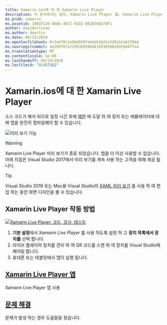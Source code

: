```yaml
---
title: Xamarin.ios에 대 한 Xamarin Live Player
description: 이 문서에서는 설치, Xamarin Live Player 앱, Xamarin Live Player와 함께 사용할 샘플, 제한 사항 및 문제 해결에 대 한 Xamarin Live Player 설명 합니다.
ms.prod: xamarin
ms.assetid: 19B1F126-866E-4672-92D2-BE2B70ACF0F1
author: davidortinau
ms.author: daortin
ms.date: 06/13/2019
ms.openlocfilehash: 8c5e470c1a0bd029fedabb1bd1e228cb2a62f84d
ms.sourcegitcommit: 4e399f6fa72993b9580d41b93050be935544ffaa
ms.translationtype: MT
ms.contentlocale: ko-KR
ms.lasthandoff: 09/29/2020
ms.locfileid: "91457382"
---
```

# <a name="xamarin-live-player-for-xamarinforms"></a>Xamarin.ios에 대 한 Xamarin Live Player

소스 코드가 해석 되므로 일정 시간 후에 [제한](./troubleshooting.md) 에 도달 하 여 장치 또는 에뮬레이터에 대해 앱을 완전히 컴파일해야 할 수 있습니다.

![미리 보기 기능](~/media/shared/preview.png)

> [!WARNING]
> Xamarin Live Player 미리 보기가 종료 되었습니다. 앱을 더 이상 사용할 수 없습니다. 아래 지침은 Visual Studio 2017에서 미리 보기를 계속 사용 하는 고객을 위해 제공 됩니다.

> [!TIP]
> Visual Studio 2019 또는 Mac용 Visual Studio의 [XAML 미리 보기](~/xamarin-forms/xaml/xaml-previewer/index.md) 를 사용 하 여 편집 하는 동안 화면 디자인을 볼 수 있습니다.

## <a name="how-xamarin-live-player-worked"></a>Xamarin Live Player 작동 방법

[![Xamarin Live Player: 코드, 검사, 테스트](images/xamarin-live.png)](images/xamarin-live-sml.png#lightbox)

1. **기본 설정**에서 *Xamarin Live Player* 를 사용 하도록 설정 하 고 **장치 목록에서 장치를** 선택 합니다.
2. 라이브 플레이어 장치를 관리 하 여 QR 코드를 스캔 하 여 장치를 Visual Studio에 페어링 합니다.
3. 휴대폰 또는 태블릿에서 앱이 실행 됩니다.

## <a name="xamarin-live-player-app"></a>[Xamarin Live Player 앱](player.md)

Xamarin Live Player 앱 사용

## <a name="troubleshooting"></a>[문제 해결](troubleshooting.md)

문제가 발생 하는 경우 도움말을 찾습니다.